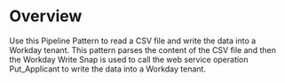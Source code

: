 # Overview

Use this Pipeline Pattern to read a CSV file and write the data into a Workday tenant. This pattern parses the content of the CSV file and then the Workday Write Snap is used to call the web service operation Put\_Applicant to write the data into a Workday tenant.
